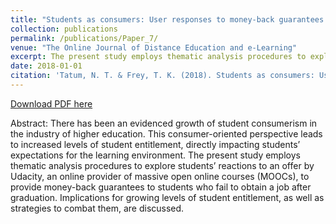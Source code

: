 ```yaml
---
title: "Students as consumers: User responses to money-back guarantees in higher education on Reddit"
collection: publications
permalink: /publications/Paper_7/
venue: "The Online Journal of Distance Education and e-Learning"
excerpt: The present study employs thematic analysis procedures to explore students’ reactions to an offer by Udacity, an online provider of massive open online courses (MOOCs), to provide money-back guarantees to students who fail to obtain a job after graduation.
date: 2018-01-01
citation: 'Tatum, N. T. & Frey, T. K. (2018). Students as consumers: User responses to money-back guarantees in higher education on Reddit. <i>The Online Journal of Distance Education and e-Learning, 6</i>(3), 44-51.'
---
```


[Download PDF here](http://tkodyfrey.github.io/files/Consumers.pdf)

Abstract: There has been an evidenced growth of student consumerism in the industry of higher education. This consumer-oriented perspective leads to increased levels of student entitlement, directly impacting students’ expectations for the learning environment. The present study employs thematic analysis procedures to explore students’ reactions to an offer by Udacity, an online provider of massive open online courses (MOOCs), to provide money-back guarantees to students who fail to obtain a job after graduation. Implications for growing levels of student entitlement, as well as strategies to combat them, are discussed.
